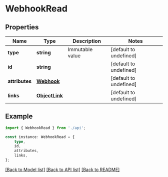 # WebhookRead


## Properties

Name | Type | Description | Notes
------------ | ------------- | ------------- | -------------
**type** | **string** | Immutable value | [default to undefined]
**id** | **string** |  | [default to undefined]
**attributes** | [**Webhook**](Webhook.md) |  | [default to undefined]
**links** | [**ObjectLink**](ObjectLink.md) |  | [default to undefined]

## Example

```typescript
import { WebhookRead } from './api';

const instance: WebhookRead = {
    type,
    id,
    attributes,
    links,
};
```

[[Back to Model list]](../README.md#documentation-for-models) [[Back to API list]](../README.md#documentation-for-api-endpoints) [[Back to README]](../README.md)
